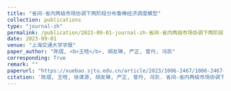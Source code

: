 ```yaml
---
title: "省间-省内两级市场协调下两阶段分布鲁棒经济调度模型"
collection: publications
type: "journal-zh"
permalink: /publication/2023-09-01-journal-zh-省间-省内两级市场协调下两阶段分布鲁棒经济调度模型
date: 2023-09-01
venue: "上海交通大学学报"
paper_author: "陈熠, <b>王晗</b>, 胡友琳, 严正, 曾丹, 冯凯"
corresponding: True
remark: ""
paperurl: "https://xuebao.sjtu.edu.cn/article/2023/1006-2467/1006-2467-57-9-1114.shtml"
citation: '陈熠, 王晗, 徐潇源, 胡友琳, 严正, 曾丹, 冯凯. 省间-省内两级市场协调下两阶段分布鲁棒经济调度模型[J]. 上海交通大学学报, 2023, 57(9): 1114-1125'
---
```

